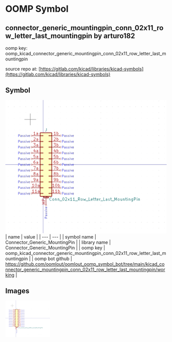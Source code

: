 # OOMP Symbol  
## connector_generic_mountingpin_conn_02x11_row_letter_last_mountingpin  by arturo182  
  
oomp key: oomp_kicad_connector_generic_mountingpin_conn_02x11_row_letter_last_mountingpin  
  
source repo at: [https://gitlab.com/kicad/libraries/kicad-symbols](https://gitlab.com/kicad/libraries/kicad-symbols)  
## Symbol  
  
[![working.png](working_600.png)](working.png)  
| name | value | 
| --- | --- | 
| symbol name | Connector_Generic_MountingPin | 
| library name | Connector_Generic_MountingPin | 
| oomp key | oomp_kicad_connector_generic_mountingpin_conn_02x11_row_letter_last_mountingpin | 
| oomp bot github | https://github.com/oomlout/oomlout_oomp_symbol_bot/tree/main/kicad_connector_generic_mountingpin_conn_02x11_row_letter_last_mountingpin/working | 
## Images  
  
[![working.png](working_140.png)](working.png)  
